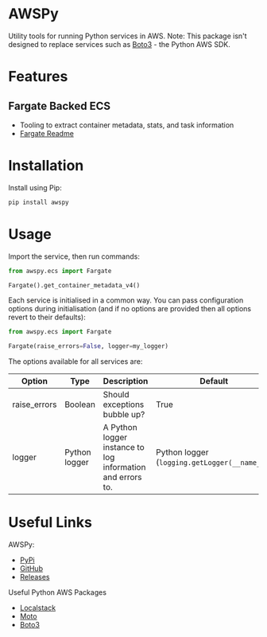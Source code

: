 # AWSPy
Utility tools for running Python services in AWS. Note: This package isn't designed to replace
services such as [Boto3](https://github.com/boto/boto3) - the Python AWS SDK.

# Features
## Fargate Backed ECS
- Tooling to extract container metadata, stats, and task information
- [Fargate Readme](https://github.com/ScholarPack/awspy/blob/main/awspy/ecs/README.MD)

# Installation

Install using Pip:

```bash
pip install awspy
```

# Usage

Import the service, then run commands:

```python
from awspy.ecs import Fargate

Fargate().get_container_metadata_v4()
```

Each service is initialised in a common way. You can pass configuration options during
initialisation (and if no options are provided then all options revert to their defaults):

```python
from awspy.ecs import Fargate

Fargate(raise_errors=False, logger=my_logger)
```

The options available for all services are:

|Option|Type|Description|Default|
|------|----|-----------|-------|
|raise_errors|Boolean|Should exceptions bubble up?|True|
|logger|Python logger|A Python logger instance to log information and errors to.|Python logger (`logging.getLogger(__name__)`)|

# Useful Links

AWSPy:

- [PyPi](https://pypi.org/project/awspy/)
- [GitHub](https://github.com/ScholarPack/awspy)
- [Releases](https://github.com/ScholarPack/awspy/releases)

Useful Python AWS Packages

- [Localstack](https://localstack.cloud/)
- [Moto](https://github.com/spulec/moto)
- [Boto3](https://github.com/boto/boto3)
